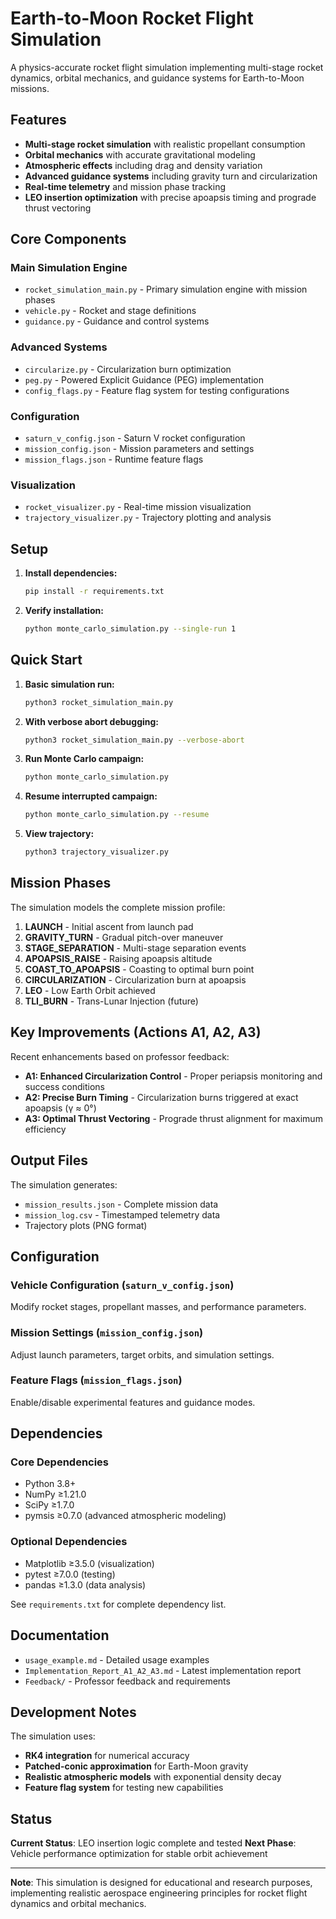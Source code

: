 # Earth-to-Moon Rocket Flight Simulation

A physics-accurate rocket flight simulation implementing multi-stage rocket dynamics, orbital mechanics, and guidance systems for Earth-to-Moon missions.

## Features

- **Multi-stage rocket simulation** with realistic propellant consumption
- **Orbital mechanics** with accurate gravitational modeling
- **Atmospheric effects** including drag and density variation
- **Advanced guidance systems** including gravity turn and circularization
- **Real-time telemetry** and mission phase tracking
- **LEO insertion optimization** with precise apoapsis timing and prograde thrust vectoring

## Core Components

### Main Simulation Engine
- `rocket_simulation_main.py` - Primary simulation engine with mission phases
- `vehicle.py` - Rocket and stage definitions
- `guidance.py` - Guidance and control systems

### Advanced Systems
- `circularize.py` - Circularization burn optimization
- `peg.py` - Powered Explicit Guidance (PEG) implementation
- `config_flags.py` - Feature flag system for testing configurations

### Configuration
- `saturn_v_config.json` - Saturn V rocket configuration
- `mission_config.json` - Mission parameters and settings
- `mission_flags.json` - Runtime feature flags

### Visualization
- `rocket_visualizer.py` - Real-time mission visualization
- `trajectory_visualizer.py` - Trajectory plotting and analysis

## Setup

1. **Install dependencies:**
   ```bash
   pip install -r requirements.txt
   ```

2. **Verify installation:**
   ```bash
   python monte_carlo_simulation.py --single-run 1
   ```

## Quick Start

1. **Basic simulation run:**
   ```bash
   python3 rocket_simulation_main.py
   ```

2. **With verbose abort debugging:**
   ```bash
   python3 rocket_simulation_main.py --verbose-abort
   ```

3. **Run Monte Carlo campaign:**
   ```bash
   python monte_carlo_simulation.py
   ```

4. **Resume interrupted campaign:**
   ```bash
   python monte_carlo_simulation.py --resume
   ```

5. **View trajectory:**
   ```bash
   python3 trajectory_visualizer.py
   ```

## Mission Phases

The simulation models the complete mission profile:

1. **LAUNCH** - Initial ascent from launch pad
2. **GRAVITY_TURN** - Gradual pitch-over maneuver
3. **STAGE_SEPARATION** - Multi-stage separation events
4. **APOAPSIS_RAISE** - Raising apoapsis altitude
5. **COAST_TO_APOAPSIS** - Coasting to optimal burn point
6. **CIRCULARIZATION** - Circularization burn at apoapsis
7. **LEO** - Low Earth Orbit achieved
8. **TLI_BURN** - Trans-Lunar Injection (future)

## Key Improvements (Actions A1, A2, A3)

Recent enhancements based on professor feedback:

- **A1: Enhanced Circularization Control** - Proper periapsis monitoring and success conditions
- **A2: Precise Burn Timing** - Circularization burns triggered at exact apoapsis (γ ≈ 0°)
- **A3: Optimal Thrust Vectoring** - Prograde thrust alignment for maximum efficiency

## Output Files

The simulation generates:
- `mission_results.json` - Complete mission data
- `mission_log.csv` - Timestamped telemetry data
- Trajectory plots (PNG format)

## Configuration

### Vehicle Configuration (`saturn_v_config.json`)
Modify rocket stages, propellant masses, and performance parameters.

### Mission Settings (`mission_config.json`)
Adjust launch parameters, target orbits, and simulation settings.

### Feature Flags (`mission_flags.json`)
Enable/disable experimental features and guidance modes.

## Dependencies

### Core Dependencies
- Python 3.8+
- NumPy ≥1.21.0
- SciPy ≥1.7.0
- pymsis ≥0.7.0 (advanced atmospheric modeling)

### Optional Dependencies
- Matplotlib ≥3.5.0 (visualization)
- pytest ≥7.0.0 (testing)
- pandas ≥1.3.0 (data analysis)

See `requirements.txt` for complete dependency list.

## Documentation

- `usage_example.md` - Detailed usage examples
- `Implementation_Report_A1_A2_A3.md` - Latest implementation report
- `Feedback/` - Professor feedback and requirements

## Development Notes

The simulation uses:
- **RK4 integration** for numerical accuracy
- **Patched-conic approximation** for Earth-Moon gravity
- **Realistic atmospheric models** with exponential density decay
- **Feature flag system** for testing new capabilities

## Status

**Current Status**: LEO insertion logic complete and tested
**Next Phase**: Vehicle performance optimization for stable orbit achievement

---

**Note**: This simulation is designed for educational and research purposes, implementing realistic aerospace engineering principles for rocket flight dynamics and orbital mechanics.